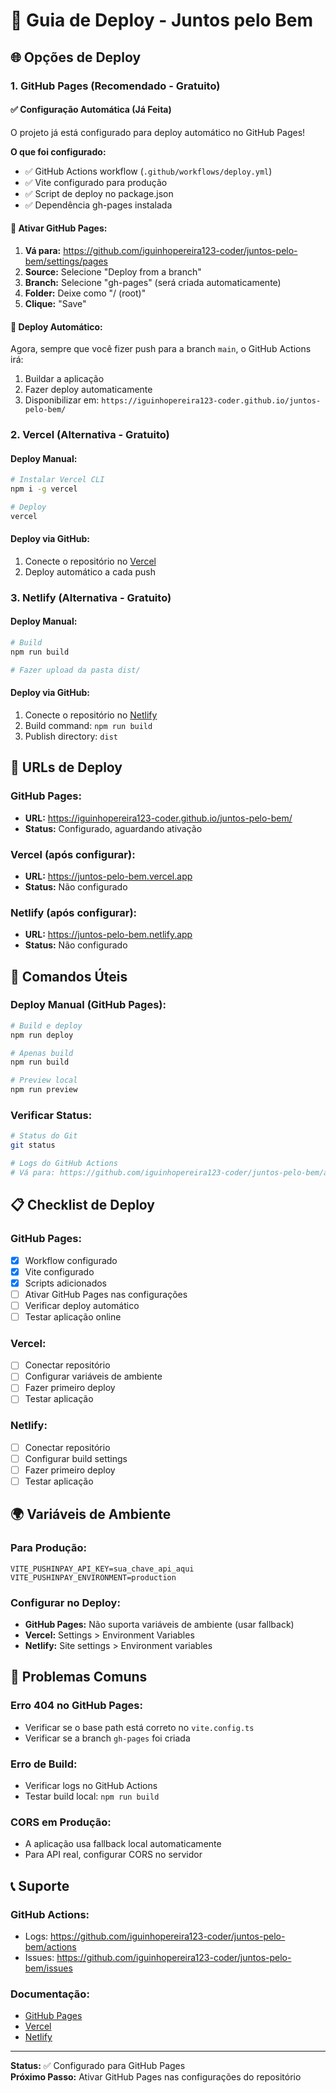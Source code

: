 # 🚀 Guia de Deploy - Juntos pelo Bem

## 🌐 **Opções de Deploy**

### 1. **GitHub Pages (Recomendado - Gratuito)**

#### ✅ **Configuração Automática (Já Feita)**

O projeto já está configurado para deploy automático no GitHub Pages!

**O que foi configurado:**
- ✅ GitHub Actions workflow (`.github/workflows/deploy.yml`)
- ✅ Vite configurado para produção
- ✅ Script de deploy no package.json
- ✅ Dependência gh-pages instalada

#### 🔧 **Ativar GitHub Pages:**

1. **Vá para:** https://github.com/iguinhopereira123-coder/juntos-pelo-bem/settings/pages
2. **Source:** Selecione "Deploy from a branch"
3. **Branch:** Selecione "gh-pages" (será criada automaticamente)
4. **Folder:** Deixe como "/ (root)"
5. **Clique:** "Save"

#### 🚀 **Deploy Automático:**

Agora, sempre que você fizer push para a branch `main`, o GitHub Actions irá:
1. Buildar a aplicação
2. Fazer deploy automaticamente
3. Disponibilizar em: `https://iguinhopereira123-coder.github.io/juntos-pelo-bem/`

### 2. **Vercel (Alternativa - Gratuito)**

#### **Deploy Manual:**
```bash
# Instalar Vercel CLI
npm i -g vercel

# Deploy
vercel
```

#### **Deploy via GitHub:**
1. Conecte o repositório no [Vercel](https://vercel.com)
2. Deploy automático a cada push

### 3. **Netlify (Alternativa - Gratuito)**

#### **Deploy Manual:**
```bash
# Build
npm run build

# Fazer upload da pasta dist/
```

#### **Deploy via GitHub:**
1. Conecte o repositório no [Netlify](https://netlify.com)
2. Build command: `npm run build`
3. Publish directory: `dist`

## 🎯 **URLs de Deploy**

### **GitHub Pages:**
- **URL:** https://iguinhopereira123-coder.github.io/juntos-pelo-bem/
- **Status:** Configurado, aguardando ativação

### **Vercel (após configurar):**
- **URL:** https://juntos-pelo-bem.vercel.app
- **Status:** Não configurado

### **Netlify (após configurar):**
- **URL:** https://juntos-pelo-bem.netlify.app
- **Status:** Não configurado

## 🔧 **Comandos Úteis**

### **Deploy Manual (GitHub Pages):**
```bash
# Build e deploy
npm run deploy

# Apenas build
npm run build

# Preview local
npm run preview
```

### **Verificar Status:**
```bash
# Status do Git
git status

# Logs do GitHub Actions
# Vá para: https://github.com/iguinhopereira123-coder/juntos-pelo-bem/actions
```

## 📋 **Checklist de Deploy**

### **GitHub Pages:**
- [x] Workflow configurado
- [x] Vite configurado
- [x] Scripts adicionados
- [ ] Ativar GitHub Pages nas configurações
- [ ] Verificar deploy automático
- [ ] Testar aplicação online

### **Vercel:**
- [ ] Conectar repositório
- [ ] Configurar variáveis de ambiente
- [ ] Fazer primeiro deploy
- [ ] Testar aplicação

### **Netlify:**
- [ ] Conectar repositório
- [ ] Configurar build settings
- [ ] Fazer primeiro deploy
- [ ] Testar aplicação

## 🌍 **Variáveis de Ambiente**

### **Para Produção:**
```env
VITE_PUSHINPAY_API_KEY=sua_chave_api_aqui
VITE_PUSHINPAY_ENVIRONMENT=production
```

### **Configurar no Deploy:**
- **GitHub Pages:** Não suporta variáveis de ambiente (usar fallback)
- **Vercel:** Settings > Environment Variables
- **Netlify:** Site settings > Environment variables

## 🚨 **Problemas Comuns**

### **Erro 404 no GitHub Pages:**
- Verificar se o base path está correto no `vite.config.ts`
- Verificar se a branch `gh-pages` foi criada

### **Erro de Build:**
- Verificar logs no GitHub Actions
- Testar build local: `npm run build`

### **CORS em Produção:**
- A aplicação usa fallback local automaticamente
- Para API real, configurar CORS no servidor

## 📞 **Suporte**

### **GitHub Actions:**
- Logs: https://github.com/iguinhopereira123-coder/juntos-pelo-bem/actions
- Issues: https://github.com/iguinhopereira123-coder/juntos-pelo-bem/issues

### **Documentação:**
- [GitHub Pages](https://pages.github.com/)
- [Vercel](https://vercel.com/docs)
- [Netlify](https://docs.netlify.com/)

---

**Status:** ✅ Configurado para GitHub Pages  
**Próximo Passo:** Ativar GitHub Pages nas configurações do repositório
